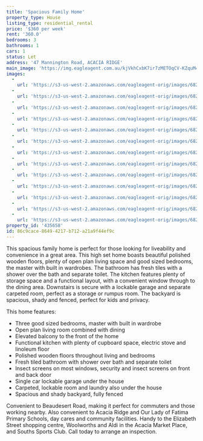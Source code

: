```yaml
---
title: 'Spacious Family Home'
property_type: House
listing_type: residential_rental
price: '$360 per week'
rent: '360.0'
bedrooms: 3
bathrooms: 1
cars: 1
status: Let
address: '47 Mannington Road, ACACIA RIDGE'
main_image: 'https://img.eagleagent.com.au/kjVkhCxbK7ir7zMETOqCV-KZquM=/1280x854/smart/https://s3-us-west-2.amazonaws.com/eagleagent-orig/images/6826489/418000242-image-M.jpg'
images:
  -
    url: 'https://s3-us-west-2.amazonaws.com/eagleagent-orig/images/6826501/418000242-image-L.jpg'
  -
    url: 'https://s3-us-west-2.amazonaws.com/eagleagent-orig/images/6826500/418000242-image-K.jpg'
  -
    url: 'https://s3-us-west-2.amazonaws.com/eagleagent-orig/images/6826499/418000242-image-J.jpg'
  -
    url: 'https://s3-us-west-2.amazonaws.com/eagleagent-orig/images/6826498/418000242-image-I.jpg'
  -
    url: 'https://s3-us-west-2.amazonaws.com/eagleagent-orig/images/6826497/418000242-image-H.jpg'
  -
    url: 'https://s3-us-west-2.amazonaws.com/eagleagent-orig/images/6826496/418000242-image-G.jpg'
  -
    url: 'https://s3-us-west-2.amazonaws.com/eagleagent-orig/images/6826495/418000242-image-F.jpg'
  -
    url: 'https://s3-us-west-2.amazonaws.com/eagleagent-orig/images/6826494/418000242-image-E.jpg'
  -
    url: 'https://s3-us-west-2.amazonaws.com/eagleagent-orig/images/6826493/418000242-image-D.jpg'
  -
    url: 'https://s3-us-west-2.amazonaws.com/eagleagent-orig/images/6826492/418000242-image-C.jpg'
  -
    url: 'https://s3-us-west-2.amazonaws.com/eagleagent-orig/images/6826491/418000242-image-B.jpg'
  -
    url: 'https://s3-us-west-2.amazonaws.com/eagleagent-orig/images/6826490/418000242-image-A.jpg'
  -
    url: 'https://s3-us-west-2.amazonaws.com/eagleagent-orig/images/6826489/418000242-image-M.jpg'
property_id: '435658'
id: 86c9cace-8649-4217-b712-a21a9f44ef9c
---
```

This spacious family home is perfect for those looking for liveability and convenience in a great area. This high set home boasts beautiful polished wooden floors, plenty of open plan living space and good sized bedrooms, the master with built in wardrobes. The bathroom has fresh tiles with a shower over the bath and separate toilet. The kitchen features plenty of storage space and a functional layout, with a convenient window through to the dining area. Downstairs is secure with a lockable garage and separate carpeted room, perfect as a storage or rumpus room. The backyard is spacious, shady and fenced, perfect for kids and privacy.

This home features:

*  Three good sized bedrooms, master with built in wardrobe
*  Open plan living room combined with dining
*  Elevated balcony to the front of the home
*  Functional kitchen with plenty of cupboard space, electric stove and linoleum floor
*  Polished wooden floors throughout living and bedrooms
*  Fresh tiled bathroom with shower over bath and separate toilet
*  Insect screens on most windows, security and insect screens on front and back door
*  Single car lockable garage under the house
*  Carpeted, lockable room and laundry also under the house
*  Spacious and shady backyard, fully fenced

Convenient to Beaudesert Road, making it perfect for commuters and those working nearby. Also convenient to Acacia Ridge and Our Lady of Fatima Primary Schools, day cares and community facilities. Handy to the Elizabeth Street shopping centre, Woolworths and Aldi in the Acacia Market Place, and Souths Sports Club. Call today to arrange an inspection.